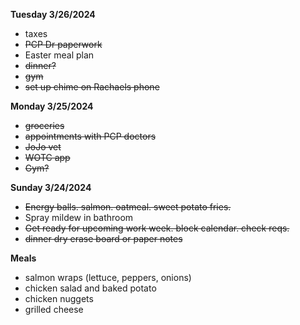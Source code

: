 **Tuesday 3/26/2024**

* taxes
* ~~PCP Dr paperwork~~
* Easter meal plan
* ~~dinner?~~
* ~~gym~~
* ~~set up chime on Rachaels phone~~

**Monday 3/25/2024**

* ~~groceries~~
* ~~appointments with PCP doctors~~
* ~~JoJo vet~~
* ~~WOTC app~~
* ~~Gym?~~

**Sunday 3/24/2024**

* ~~Energy balls. salmon. oatmeal. sweet potato fries.~~
* Spray mildew in bathroom
* ~~Get ready for upcoming work week. block calendar. check reqs.~~
* ~~dinner dry erase board or paper notes~~

**Meals**

* salmon wraps (lettuce, peppers, onions)
* chicken salad and baked potato
* chicken nuggets
* grilled cheese
